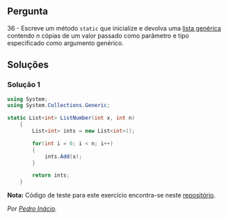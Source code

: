 ## Pergunta

36 - Escreve um método `static` que inicialize e devolva uma
[lista genérica](https://docs.microsoft.com/dotnet/api/system.collections.generic.list-1)
contendo _n_ cópias de um valor passado como parâmetro e tipo especificado como
argumento genérico.

## Soluções

### Solução 1

```cs
using System;
using System.Collections.Generic;

static List<int> ListNumber(int x, int n)
    {
        List<int> ints = new List<int>();

        for(int i = 0; i < n; i++)
        {
            ints.Add(x);
        }

        return ints;
    }
```

**Nota:** Código de teste para este exercício encontra-se neste
[repositório](https://github.com/PmaiWoW/GitHub-Exercises).

*Por [Pedro Inácio](https://github.com/PmaiWoW).*